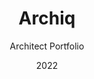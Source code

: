 ---
  id: 9
  date: "2022"
  title: "Archiq"
  subtitle: "Architect Portfolio"
  description: "A services architecture landing page is built on React to provide an effective and user-friendly design that delivers valuable assistance for businesses."
  techs: ["GATSBY", "TAILWIND CSS", "COSMICJS", "NETLIFY"]
  image:
    src: "/images/archiq.jpg"
    alt: "archiq architect design"
    width: 1374
    height: 738
  link: "https://archiq-design.netlify.app/"
---